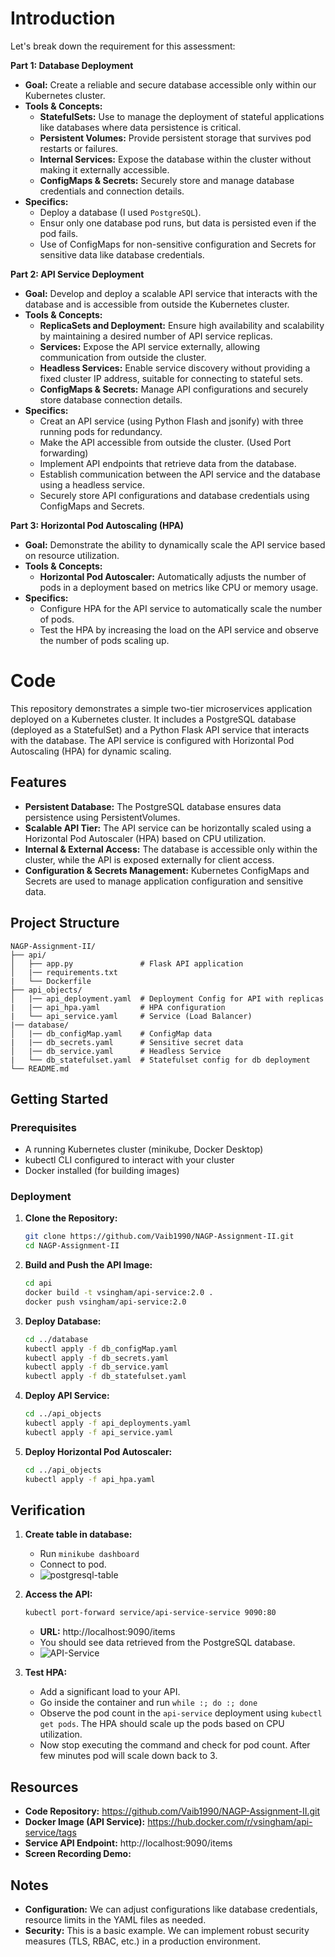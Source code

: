 # Introduction

Let's break down the requirement for this assessment:

**Part 1: Database Deployment**

* **Goal:** Create a reliable and secure database accessible only within our Kubernetes cluster.
* **Tools & Concepts:**
    * **StatefulSets:** Use to manage the deployment of stateful applications like databases where data persistence is critical.
    * **Persistent Volumes:** Provide persistent storage that survives pod restarts or failures.
    * **Internal Services:** Expose the database within the cluster without making it externally accessible.
    * **ConfigMaps & Secrets:** Securely store and manage database credentials and connection details.
* **Specifics:**
    * Deploy a database (I used `PostgreSQL`).
    * Ensur only one database pod runs, but data is persisted even if the pod fails.
    * Use of ConfigMaps for non-sensitive configuration and Secrets for sensitive data like database credentials.

**Part 2: API Service Deployment**

* **Goal:** Develop and deploy a scalable API service that interacts with the database and is accessible from outside the Kubernetes cluster.
* **Tools & Concepts:**
    * **ReplicaSets and Deployment:** Ensure high availability and scalability by maintaining a desired number of API service replicas.
    * **Services:** Expose the API service externally, allowing communication from outside the cluster.
    * **Headless Services:** Enable service discovery without providing a fixed cluster IP address, suitable for connecting to stateful sets.
    * **ConfigMaps & Secrets:** Manage API configurations and securely store database connection details.
* **Specifics:**
    * Creat an API service (using Python Flash and jsonify) with three running pods for redundancy.
    * Make the API accessible from outside the cluster. (Used Port forwarding)
    * Implement API endpoints that retrieve data from the database.
    * Establish communication between the API service and the database using a headless service.
    * Securely store API configurations and database credentials using ConfigMaps and Secrets.

**Part 3: Horizontal Pod Autoscaling (HPA)**

* **Goal:** Demonstrate the ability to dynamically scale the API service based on resource utilization.
* **Tools & Concepts:**
    * **Horizontal Pod Autoscaler:** Automatically adjusts the number of pods in a deployment based on metrics like CPU or memory usage.
* **Specifics:**
    * Configure HPA for the API service to automatically scale the number of pods.
    * Test the HPA by increasing the load on the API service and observe the number of pods scaling up.

# Code

This repository demonstrates a simple two-tier microservices application deployed on a Kubernetes cluster. It includes a PostgreSQL database (deployed as a StatefulSet) and a Python Flask API service that interacts with the database. The API service is configured with Horizontal Pod Autoscaling (HPA) for dynamic scaling.

## Features

- **Persistent Database:** The PostgreSQL database ensures data persistence using PersistentVolumes.
- **Scalable API Tier:** The API service can be horizontally scaled using a Horizontal Pod Autoscaler (HPA) based on CPU utilization.
- **Internal & External Access:** The database is accessible only within the cluster, while the API is exposed externally for client access.
- **Configuration & Secrets Management:** Kubernetes ConfigMaps and Secrets are used to manage application configuration and sensitive data.


## Project Structure

```
NAGP-Assignment-II/
├── api/
│   ├── app.py               # Flask API application
│   |── requirements.txt
|   └── Dockerfile
├── api_objects/
│   |── api_deployment.yaml  # Deployment Config for API with replicas
|   |── api_hpa.yaml         # HPA configuration
|   └── api_service.yaml     # Service (Load Balancer)
|── database/
│   |── db_configMap.yaml    # ConfigMap data
|   |── db_secrets.yaml      # Sensitive secret data
│   |── db_service.yaml      # Headless Service
|   └── db_statefulset.yaml  # Statefulset config for db deployment
└── README.md                

```

## Getting Started

### Prerequisites

* A running Kubernetes cluster (minikube, Docker Desktop)
* kubectl CLI configured to interact with your cluster
* Docker installed (for building images)

### Deployment

1. **Clone the Repository:**
   ```bash
   git clone https://github.com/Vaib1990/NAGP-Assignment-II.git
   cd NAGP-Assignment-II
   ```

2. **Build and Push the API Image:**
   ```bash
   cd api
   docker build -t vsingham/api-service:2.0 .
   docker push vsingham/api-service:2.0
   ```

3. **Deploy Database:**
   ```bash
   cd ../database
   kubectl apply -f db_configMap.yaml
   kubectl apply -f db_secrets.yaml
   kubectl apply -f db_service.yaml
   kubectl apply -f db_statefulset.yaml
   ```

4. **Deploy API Service:**
   ```bash
   cd ../api_objects
   kubectl apply -f api_deployments.yaml
   kubectl apply -f api_service.yaml
   ```

5. **Deploy Horizontal Pod Autoscaler:**
   ```bash
   cd ../api_objects
   kubectl apply -f api_hpa.yaml
   ```

## Verification

1. **Create table in database:**
   - Run `minikube dashboard`
   - Connect to pod.
   - ![postgresql-table](images/postgresql-table.png)

2. **Access the API:**
   ```bash
   kubectl port-forward service/api-service-service 9090:80
   ```
   - **URL:** http://localhost:9090/items
   - You should see data retrieved from the PostgreSQL database.
   - ![API-Service](images/API-Service.png)

3. **Test HPA:**
   - Add a significant load to your API. 
   - Go inside the container and run `while :; do :; done`
   - Observe the pod count in the `api-service` deployment using `kubectl get pods`. The HPA should scale up the pods based on CPU utilization.
   - Now stop executing the command and check for pod count. After few minutes pod will scale down back to 3.

## Resources

* **Code Repository:** https://github.com/Vaib1990/NAGP-Assignment-II.git
* **Docker Image (API Service):** https://hub.docker.com/r/vsingham/api-service/tags
* **Service API Endpoint:** http://localhost:9090/items
* **Screen Recording Demo:** 

## Notes

* **Configuration:**  We can adjust configurations like database credentials, resource limits in the YAML files as needed.
* **Security:** This is a basic example. We can implement robust security measures (TLS, RBAC, etc.) in a production environment. 